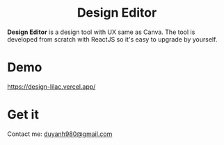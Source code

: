 <h1 align="center">Design Editor</h1>

**Design Editor** is a design tool with UX same as Canva. The tool is developed from scratch with ReactJS so it's easy to upgrade by yourself.

# Demo
https://design-lilac.vercel.app/


# Get it
Contact me: [duyanh980@gmail.com](mailto:duyanh980@gmail.com)

